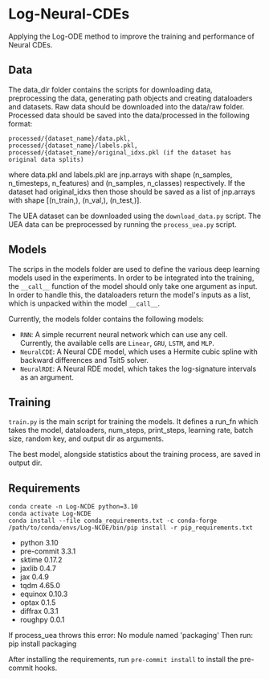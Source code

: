 # Log-Neural-CDEs
Applying the Log-ODE method to improve the training and performance of Neural CDEs.

## Data

The data_dir folder contains the scripts for downloading data, preprocessing the data, 
generating path objects and creating dataloaders and datasets. Raw data should be 
downloaded into the data/raw folder. Processed data should be saved into the data/processed
in the following format: 
```
processed/{dataset_name}/data.pkl, 
processed/{dataset_name}/labels.pkl,
processed/{dataset_name}/original_idxs.pkl (if the dataset has original data splits)
```
where data.pkl and labels.pkl are jnp.arrays with shape (n_samples, n_timesteps, n_features) 
and (n_samples, n_classes) respectively. If the dataset had original_idxs then those should
be saved as a list of jnp.arrays with shape [(n_train,), (n_val,), (n_test,)].

The UEA dataset can be downloaded using the `download_data.py` script. The UEA data can be preprocessed by 
running the `process_uea.py` script.

## Models

The scrips in the models folder are used to define the various deep learning
models used in the experiments. In order to be integrated into the training, 
the `__call__` function of the model should only take one argument as input. In 
order to handle this, the dataloaders return the model's inputs as a list, 
which is unpacked within the model `__call__`. 

Currently, the models folder contains the following models:
- `RNN`: A simple recurrent neural network which can use any cell. Currently,
the available cells are `Linear`, `GRU`, `LSTM`, and `MLP`.
- `NeuralCDE`: A Neural CDE model, which uses a Hermite cubic spline 
with backward differences and Tsit5 solver.
- `NeuralRDE`: A Neural RDE model, which takes the log-signature intervals as
an argument.

## Training

`train.py` is the main script for training the models. It defines a run_fn 
which takes the model, dataloaders, num_steps, print_steps, learning rate, 
batch size, random key, and output dir as arguments. 

The best model, alongside statistics about the training process, are saved in
output dir.

## Requirements

```
conda create -n Log-NCDE python=3.10
conda activate Log-NCDE
conda install --file conda_requirements.txt -c conda-forge
/path/to/conda/envs/Log-NCDE/bin/pip install -r pip_requirements.txt
```

- python 3.10
- pre-commit 3.3.1
- sktime 0.17.2
- jaxlib 0.4.7
- jax 0.4.9
- tqdm 4.65.0
- equinox 0.10.3
- optax 0.1.5
- diffrax 0.3.1
- roughpy 0.0.1

If process_uea throws this error: No module named 'packaging'
Then run: pip install packaging

After installing the requirements, run `pre-commit install` to install the pre-commit hooks.
